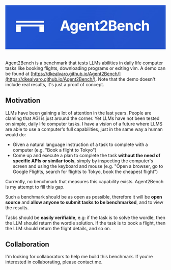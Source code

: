 <div align="center">
  <kbd>
    <img src="img/github-banner.png" alt="Agent2Bench Logo" width="600"/>
  </kbd>
  <br/>
  <br/>
</div>

Agent2Bench is a benchmark that tests LLMs abilities in daily life computer tasks like booking flights, downloading programs or exiting vim.
A demo can be found at [https://dkealvaro.github.io/Agent2Bench/](https://dkealvaro.github.io/Agent2Bench/). Note that the demo doesn't include real results, it's just a proof of concept.


## Motivation
LLMs have been gaining a lot of attention in the last years. People are claming that AGI is just around the corner. Yet LLMs have not been tested on simple, daily life computer tasks.
I have a vision of a future where LLMS are able to use a computer's full capabilities, just in the same way a human would do:

- Given a natural language instruction of a task to complete with a computer (e.g. "Book a flight to Tokyo")
- Come up and execute a plan to complete the task **without the need of specific APIs or similar tools**, simply by inspecting the computer's screen and using the keyboard and mouse (e.g. "Open a browser, go to Google Flights, search for flights to Tokyo, book the cheapest flight")



Currently, no benchmark that measures this capability exists. Agent2Bench is my attempt to fill this gap.

Such a benchmark should be as open as possible, therefore it will be **open source** and **allow anyone to submit tasks to be benchmarked**, and to view the results.

Tasks should be **easily verifiable**, e.g: if the task is to solve the wordle, then the LLM should return the wordle solution. If the task is to book a flight, then the LLM should return the flight details, and so on.

## Collaboration
I'm looking for collaborators to help me build this benchmark. If you're interested in collaborating, please contact me.














